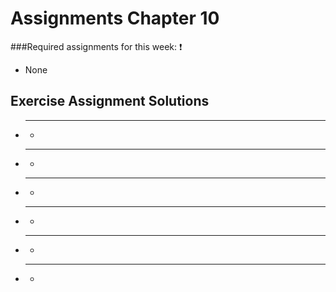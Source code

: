 # Assignments Chapter 10
###Required assignments for this week: :heavy_exclamation_mark:
 - None
 
## Exercise Assignment Solutions
 - ****
    -

 - ****
    -

 - ****
    -

 - ****
    -

 - ****
    -

 - ****
    -
    
    